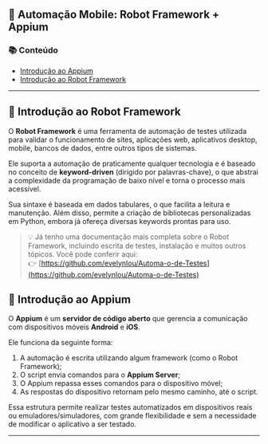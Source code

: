 ## 📱 Automação Mobile: Robot Framework + Appium

### 📚 Conteúdo

- [Introdução ao Appium](#introdução-ao-appium)
- [Introdução ao Robot Framework](#introdução-ao-robot-framework)

---

## 🤖 Introdução ao Robot Framework

O **Robot Framework** é uma ferramenta de automação de testes utilizada para validar o funcionamento de sites, aplicações web, aplicativos desktop, mobile, bancos de dados, entre outros tipos de sistemas.

Ele suporta a automação de praticamente qualquer tecnologia e é baseado no conceito de **keyword-driven** (dirigido por palavras-chave), o que abstrai a complexidade da programação de baixo nível e torna o processo mais acessível.

Sua sintaxe é baseada em dados tabulares, o que facilita a leitura e manutenção. Além disso, permite a criação de bibliotecas personalizadas em Python, embora já ofereça diversas keywords prontas para uso.

> 💡 Já tenho uma documentação mais completa sobre o Robot Framework, incluindo escrita de testes, instalação e muitos outros tópicos. Você pode conferir aqui:  
> 👉 [https://github.com/evelynlou/Automa-o-de-Testes](https://github.com/evelynlou/Automa-o-de-Testes)


## 🔧 Introdução ao Appium

O **Appium** é um **servidor de código aberto** que gerencia a comunicação com dispositivos móveis **Android** e **iOS**.

Ele funciona da seguinte forma:

1. A automação é escrita utilizando algum framework (como o Robot Framework);
2. O script envia comandos para o **Appium Server**;
3. O Appium repassa esses comandos para o dispositivo móvel;
4. As respostas do dispositivo retornam pelo mesmo caminho, até o script.

Essa estrutura permite realizar testes automatizados em dispositivos reais ou emuladores/simuladores, com grande flexibilidade e sem a necessidade de modificar o aplicativo a ser testado.

---


